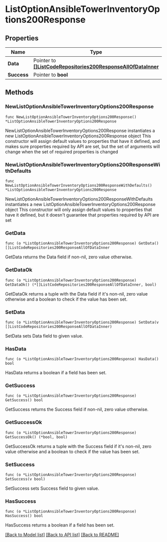 # ListOptionAnsibleTowerInventoryOptions200Response

## Properties

Name | Type | Description | Notes
------------ | ------------- | ------------- | -------------
**Data** | Pointer to [**[]ListCodeRepositories200ResponseAllOfDataInner**](ListCodeRepositories200ResponseAllOfDataInner.md) |  | [optional] 
**Success** | Pointer to **bool** |  | [optional] 

## Methods

### NewListOptionAnsibleTowerInventoryOptions200Response

`func NewListOptionAnsibleTowerInventoryOptions200Response() *ListOptionAnsibleTowerInventoryOptions200Response`

NewListOptionAnsibleTowerInventoryOptions200Response instantiates a new ListOptionAnsibleTowerInventoryOptions200Response object
This constructor will assign default values to properties that have it defined,
and makes sure properties required by API are set, but the set of arguments
will change when the set of required properties is changed

### NewListOptionAnsibleTowerInventoryOptions200ResponseWithDefaults

`func NewListOptionAnsibleTowerInventoryOptions200ResponseWithDefaults() *ListOptionAnsibleTowerInventoryOptions200Response`

NewListOptionAnsibleTowerInventoryOptions200ResponseWithDefaults instantiates a new ListOptionAnsibleTowerInventoryOptions200Response object
This constructor will only assign default values to properties that have it defined,
but it doesn't guarantee that properties required by API are set

### GetData

`func (o *ListOptionAnsibleTowerInventoryOptions200Response) GetData() []ListCodeRepositories200ResponseAllOfDataInner`

GetData returns the Data field if non-nil, zero value otherwise.

### GetDataOk

`func (o *ListOptionAnsibleTowerInventoryOptions200Response) GetDataOk() (*[]ListCodeRepositories200ResponseAllOfDataInner, bool)`

GetDataOk returns a tuple with the Data field if it's non-nil, zero value otherwise
and a boolean to check if the value has been set.

### SetData

`func (o *ListOptionAnsibleTowerInventoryOptions200Response) SetData(v []ListCodeRepositories200ResponseAllOfDataInner)`

SetData sets Data field to given value.

### HasData

`func (o *ListOptionAnsibleTowerInventoryOptions200Response) HasData() bool`

HasData returns a boolean if a field has been set.

### GetSuccess

`func (o *ListOptionAnsibleTowerInventoryOptions200Response) GetSuccess() bool`

GetSuccess returns the Success field if non-nil, zero value otherwise.

### GetSuccessOk

`func (o *ListOptionAnsibleTowerInventoryOptions200Response) GetSuccessOk() (*bool, bool)`

GetSuccessOk returns a tuple with the Success field if it's non-nil, zero value otherwise
and a boolean to check if the value has been set.

### SetSuccess

`func (o *ListOptionAnsibleTowerInventoryOptions200Response) SetSuccess(v bool)`

SetSuccess sets Success field to given value.

### HasSuccess

`func (o *ListOptionAnsibleTowerInventoryOptions200Response) HasSuccess() bool`

HasSuccess returns a boolean if a field has been set.


[[Back to Model list]](../README.md#documentation-for-models) [[Back to API list]](../README.md#documentation-for-api-endpoints) [[Back to README]](../README.md)


